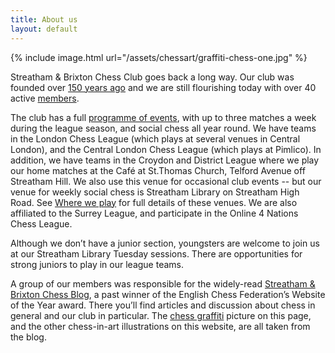 ```yaml
---
title: About us
layout: default
---
```




<div class="clearfix"></div>

{% include image.html url="/assets/chessart/graffiti-chess-one.jpg" %}

Streatham & Brixton Chess Club goes back a long way. Our club was founded over [150 years ago](/clubhistory/index.html) and we are still flourishing today with over 40 active [members](/members.html).

The club has a full [programme of events](/calendar/index.html), with up to
three matches a week during the league season, and social chess all
year round. We have teams in the London Chess League (which plays at
several venues in Central London), and the Central London Chess League (which plays at Pimlico). In addition, we have teams in the Croydon
and District League where we play our home matches at the Café at
St.Thomas Church, Telford Avenue off Streatham Hill. We also use this
venue for occasional club events -- but our venue for weekly social
chess is Streatham Library on Streatham High Road. See [Where we play](/about/venues.html) for full details
of these venues. We are also affiliated to the Surrey League, and
participate in the Online 4 Nations Chess League.

Although we don’t have a junior section, youngsters are welcome to join us at our Streatham Library Tuesday sessions. There are opportunities for strong juniors to play in our league teams.

A group of our members was responsible for the widely-read [Streatham & Brixton Chess Blog](http://streathambrixtonchess.blogspot.com/), a past winner of the English Chess Federation’s Website of the Year award. There you’ll find articles and discussion about chess in general and our club in particular. The [chess graffiti](http://streathambrixtonchess.blogspot.com/2009/06/chess-graffiti.html) picture on this page, and the other chess-in-art illustrations on this website, are all taken from the blog.



